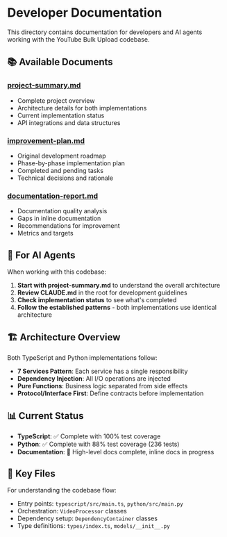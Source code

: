 # Developer Documentation

This directory contains documentation for developers and AI agents working with the YouTube Bulk Upload codebase.

## 📚 Available Documents

### [project-summary.md](./project-summary.md)

- Complete project overview
- Architecture details for both implementations
- Current implementation status
- API integrations and data structures

### [improvement-plan.md](./improvement-plan.md)

- Original development roadmap
- Phase-by-phase implementation plan
- Completed and pending tasks
- Technical decisions and rationale

### [documentation-report.md](./documentation-report.md)

- Documentation quality analysis
- Gaps in inline documentation
- Recommendations for improvement
- Metrics and targets

## 🤖 For AI Agents

When working with this codebase:

1. **Start with project-summary.md** to understand the overall architecture
2. **Review CLAUDE.md** in the root for development guidelines
3. **Check implementation status** to see what's completed
4. **Follow the established patterns** - both implementations use identical architecture

## 🏗️ Architecture Overview

Both TypeScript and Python implementations follow:

- **7 Services Pattern**: Each service has a single responsibility
- **Dependency Injection**: All I/O operations are injected
- **Pure Functions**: Business logic separated from side effects
- **Protocol/Interface First**: Define contracts before implementation

## 📊 Current Status

- **TypeScript**: ✅ Complete with 100% test coverage
- **Python**: ✅ Complete with 88% test coverage (236 tests)
- **Documentation**: 🚧 High-level docs complete, inline docs in progress

## 🔑 Key Files

For understanding the codebase flow:

- Entry points: `typescript/src/main.ts`, `python/src/main.py`
- Orchestration: `VideoProcessor` classes
- Dependency setup: `DependencyContainer` classes
- Type definitions: `types/index.ts`, `models/__init__.py`
